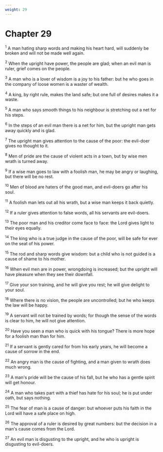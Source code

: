 ```yaml
---
weight: 29
---
```


# Chapter 29

<sup>1</sup> A man hating sharp words and making his heart hard, will suddenly be broken and will not be made well again. 

<sup>2</sup> When the upright have power, the people are glad; when an evil man is ruler, grief comes on the people. 

<sup>3</sup> A man who is a lover of wisdom is a joy to his father: but he who goes in the company of loose women is a waster of wealth. 

<sup>4</sup> A king, by right rule, makes the land safe; but one full of desires makes it a waste. 

<sup>5</sup> A man who says smooth things to his neighbour is stretching out a net for his steps. 

<sup>6</sup> In the steps of an evil man there is a net for him, but the upright man gets away quickly and is glad. 

<sup>7</sup> The upright man gives attention to the cause of the poor: the evil-doer gives no thought to it. 

<sup>8</sup> Men of pride are the cause of violent acts in a town, but by wise men wrath is turned away. 

<sup>9</sup> If a wise man goes to law with a foolish man, he may be angry or laughing, but there will be no rest. 

<sup>10</sup> Men of blood are haters of the good man, and evil-doers go after his soul. 

<sup>11</sup> A foolish man lets out all his wrath, but a wise man keeps it back quietly. 

<sup>12</sup> If a ruler gives attention to false words, all his servants are evil-doers. 

<sup>13</sup> The poor man and his creditor come face to face: the Lord gives light to their eyes equally. 

<sup>14</sup> The king who is a true judge in the cause of the poor, will be safe for ever on the seat of his power. 

<sup>15</sup> The rod and sharp words give wisdom: but a child who is not guided is a cause of shame to his mother. 

<sup>16</sup> When evil men are in power, wrongdoing is increased; but the upright will have pleasure when they see their downfall. 

<sup>17</sup> Give your son training, and he will give you rest; he will give delight to your soul. 

<sup>18</sup> Where there is no vision, the people are uncontrolled; but he who keeps the law will be happy. 

<sup>19</sup> A servant will not be trained by words; for though the sense of the words is clear to him, he will not give attention. 

<sup>20</sup> Have you seen a man who is quick with his tongue? There is more hope for a foolish man than for him. 

<sup>21</sup> If a servant is gently cared for from his early years, he will become a cause of sorrow in the end. 

<sup>22</sup> An angry man is the cause of fighting, and a man given to wrath does much wrong. 

<sup>23</sup> A man's pride will be the cause of his fall, but he who has a gentle spirit will get honour. 

<sup>24</sup> A man who takes part with a thief has hate for his soul; he is put under oath, but says nothing. 

<sup>25</sup> The fear of man is a cause of danger: but whoever puts his faith in the Lord will have a safe place on high. 

<sup>26</sup> The approval of a ruler is desired by great numbers: but the decision in a man's cause comes from the Lord. 

<sup>27</sup> An evil man is disgusting to the upright, and he who is upright is disgusting to evil-doers. 



